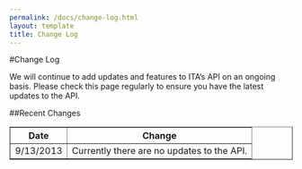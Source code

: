 ```yaml
---
permalink: /docs/change-log.html
layout: template
title: Change Log
---
```


#Change Log

We will continue to add updates and features to ITA’s API on an ongoing basis.  Please check this page regularly to ensure you have the latest updates to the API.

##Recent Changes

<table border="1">
<tr>
<th>Date</th>
<th>Change</th>
</tr>
<tr>
<td>9/13/2013</td>
<td>Currently there are no updates to the API.</td>
</tr>
</table> 
